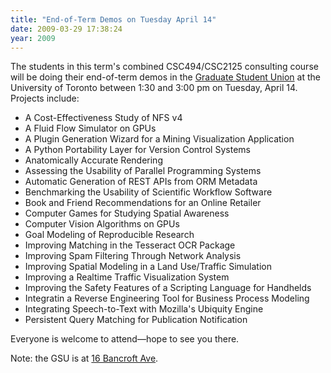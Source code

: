 ```yaml
---
title: "End-of-Term Demos on Tuesday April 14"
date: 2009-03-29 17:38:24
year: 2009
---
```

The students in this term's combined CSC494/CSC2125 consulting course will be doing their end-of-term demos in the <a href="http://gsu.utoronto.ca/pubcafe.html">Graduate Student Union</a> at the University of Toronto between 1:30 and 3:00 pm on Tuesday, April 14. Projects include:
<ul>
  <li>A Cost-Effectiveness Study of NFS v4</li>
  <li>A Fluid Flow Simulator on GPUs</li>
  <li>A Plugin Generation Wizard for a Mining Visualization Application</li>
  <li>A Python Portability Layer for Version Control Systems</li>
  <li>Anatomically Accurate Rendering</li>
  <li>Assessing the Usability of Parallel Programming Systems</li>
  <li>Automatic Generation of REST APIs from ORM Metadata</li>
  <li>Benchmarking the Usability of Scientific Workflow Software</li>
  <li>Book and Friend Recommendations for an Online Retailer</li>
  <li>Computer Games for Studying Spatial Awareness</li>
  <li>Computer Vision Algorithms on GPUs</li>
  <li>Goal Modeling of Reproducible Research</li>
  <li>Improving Matching in the Tesseract OCR Package</li>
  <li>Improving Spam Filtering Through Network Analysis</li>
  <li>Improving Spatial Modeling in a Land Use/Traffic Simulation</li>
  <li>Improving a Realtime Traffic Visualization System</li>
  <li>Improving the Safety Features of a Scripting Language for Handhelds</li>
  <li>Integratin a Reverse Engineering Tool for Business Process Modeling</li>
  <li>Integrating Speech-to-Text with Mozilla's Ubiquity Engine</li>
  <li>Persistent Query Matching for Publication Notification</li>
</ul>
Everyone is welcome to attend—hope to see you there.

Note: the GSU is at <a href="http://maps.google.com/maps?f=q&amp;source=s_q&amp;hl=en&amp;geocode=&amp;q=16+Bancroft+Avenue,+Toronto,+Ontario&amp;sll=43.660545,-79.396391&amp;sspn=0.041851,0.077162&amp;ie=UTF8&amp;z=16&amp;iwloc=addr">16 Bancroft Ave</a>.
